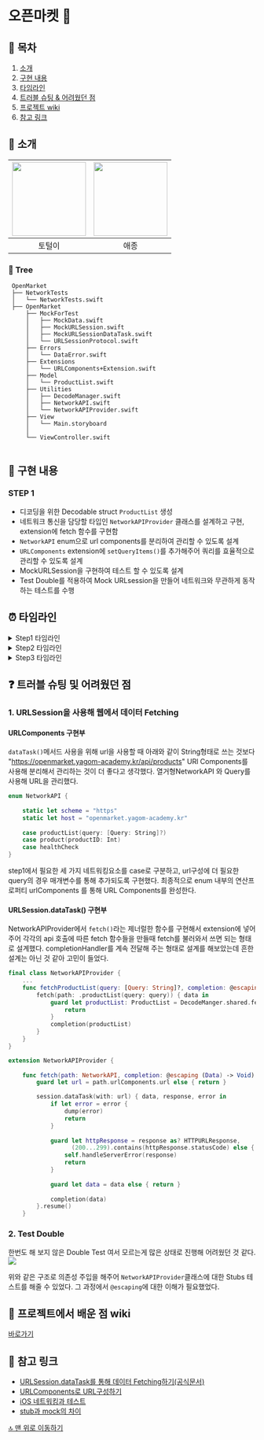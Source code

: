 # 오픈마켓 🏬

## 📖 목차

1. [소개](#-소개)
2. [구현 내용](#-구현-내용)
3. [타임라인](#-타임라인)
4. [트러블 슈팅 & 어려웠던 점](#-트러블-슈팅-및-어려웠던-점)
5. [프로젝트 wiki](#-프로젝트에서-배운-점-wiki)
6. [참고 링크](#-참고-링크)

## 🌱 소개


|<img src= https://i.imgur.com/ryeIjHH.png width=150>|<img src= https://i.imgur.com/RG4tpLq.jpg width=150>|
|:---:|:---:|
|토털이|애종


 
<!-- ## 🛠 프로젝트 구조 -->
<!-- ### 📊 Class Diagram -->



### 🌲 Tree
```
 OpenMarket
 ├── NetworkTests
 │   └── NetworkTests.swift
 ├── OpenMarket
     ├── MockForTest
     │   ├── MockData.swift
     │   ├── MockURLSession.swift
     │   ├── MockURLSessionDataTask.swift
     │   └── URLSessionProtocol.swift
     ├── Errors
     │   └── DataError.swift
     ├── Extensions
     │   └── URLComponents+Extension.swift
     ├── Model
     │   └── ProductList.swift
     ├── Utilities
     │   ├── DecodeManager.swift
     │   ├── NetworkAPI.swift
     │   └── NetworkAPIProvider.swift
     ├── View
     │   └── Main.storyboard
     │       
     └── ViewController.swift


```
## 📌 구현 내용
### STEP 1
- 디코딩을 위한 Decodable struct `ProductList` 생성
- 네트워크 통신을 담당할 타입인 `NetworkAPIProvider` 클래스를 설계하고 구현, extension에 fetch 함수를 구현함
- `NetworkAPI` enum으로 url components를 분리하여 관리할 수 있도록 설계
- `URLComponents` extension에 `setQueryItems()`를 추가해주어 쿼리를 효율적으로 관리할 수 있도록 설계
- MockURLSession을 구현하여 테스트 할 수 있도록 설계
- Test Double를 적용하여 Mock URLsession을 만들어 네트워크와 무관하게 동작하는 테스트를 수행




## ⏰ 타임라인


<details>
<summary>Step1 타임라인</summary>
<div markdown="1">       

- **2022.11.15**
    - `DecodeManager`, `DataError` 추가
    - `DecodingTests`추가
    - 모델 `ProductList`타입 추가
    - `NetworkAPI`, extension `URLComponents` 추가
    
- **2022.11.17**
    - `NetworkAPIProvider`와 `NetworkAPI` 분리 및 리팩토링
    - `MockForTest`폴더 추가
        - `URLSessionProtocol`
        - `MockURLSessionDataTask`
        - `MockURLSession`
        - `MockData`
    - `NetworkTests`추가, `DecodingTests`삭제
    
- **2022.11.18**
    - `MockURLSession` 호출 시 sampleData 주입하도록 구현
</div>
</details>

<details>
<summary>Step2 타임라인</summary>
<div markdown="1"> 
    
    
    
</div>
</details>

<details>
<summary>Step3 타임라인</summary>
<div markdown="1">       
    
</div>
</details>


<!-- ## 📱 실행 화면 -->


## ❓ 트러블 슈팅 및 어려웠던 점

### 1. URLSession을 사용해 웹에서 데이터 Fetching

#### **URLComponents 구현부**
`dataTask()`메서드 사용을 위해 url을 사용할 때 아래와 같이 String형태로 쓰는 것보다 
"https://openmarket.yagom-academy.kr/api/products"
   URl Components를 사용해 분리해서 관리하는 것이 더 좋다고 생각했다. 열거형NetworkAPI 와 Query를 사용해 URL을 관리했다. 
```swift
enum NetworkAPI {
    
    static let scheme = "https"
    static let host = "openmarket.yagom-academy.kr"
    
    case productList(query: [Query: String]?)
    case product(productID: Int)
    case healthCheck
}
```
step1에서 필요한 세 가지 네트워킹요소를 case로 구분하고, url구성에 더 필요한 query의 경우 매개변수를 통해 추가되도록 구현했다. 최종적으로 enum 내부의 연산프로퍼티 urlComponents 를 통해 URL Components를 완성한다.

#### **URLSession.dataTask() 구현부**
NetworkAPIProvider에서 `fetch()`라는 제너럴한 함수를 구현해서 extension에 넣어주어 각각의 api 호출에 따른 fetch 함수들을 만들때 fetch를 불러와서 쓰면 되는 형태로 설계했다. completionHandler를 계속 전달해 주는 형태로 설계를 해보았는데 흔한 설계는 아닌 것 같아 고민이 들었다.
```swift
final class NetworkAPIProvider {
    ...
    func fetchProductList(query: [Query: String]?, completion: @escaping (ProductList) -> Void) {
        fetch(path: .productList(query: query)) { data in
            guard let productList: ProductList = DecodeManger.shared.fetchData(data: data) else {
                return
            }
            completion(productList)
        }
    }
}

extension NetworkAPIProvider { 
    
    func fetch(path: NetworkAPI, completion: @escaping (Data) -> Void) {
        guard let url = path.urlComponents.url else { return }

        session.dataTask(with: url) { data, response, error in
            if let error = error {
                dump(error)
                return
            }
            
            guard let httpResponse = response as? HTTPURLResponse,
                  (200...299).contains(httpResponse.statusCode) else {
                self.handleServerError(response)
                return
            }
            
            guard let data = data else { return }
            
            completion(data)
        }.resume()
    }

```

### 2. Test Double
한번도 해 보지 않은 Double Test 여서 모르는게 많은 상태로 진행해 어려웠던 것 같다. 
![](https://i.imgur.com/sxaA2yl.png)

위와 같은 구조로 의존성 주입을 해주어 `NetworkAPIProvider`클래스에 대한 Stubs 테스트를 해줄 수 있었다. 그 과정에서 `@escaping`에 대한 이해가 필요했었다. 


## 📕 프로젝트에서 배운 점 wiki
[바로가기](https://github.com/jonghancha/ios-open-market/wiki/1.-STEP-1-%EC%97%90%EC%84%9C-%EB%B0%B0%EC%9A%B4-%EC%A0%90)

## 📖 참고 링크
- [URLSession.dataTask를 통해 데이터 Fetching하기(공식문서)](https://developer.apple.com/documentation/foundation/url_loading_system/fetching_website_data_into_memory)
- [URLComponents로 URL구성하기](https://kirkim.github.io/swift/2022/08/13/urlsession.html)
- [iOS 네트워킹과 테스트](https://techblog.woowahan.com/2704/)
- [stub과 mock의 차이](https://martinfowler.com/articles/mocksArentStubs.html)



[🔝 맨 위로 이동하기](#오픈마켓-)
